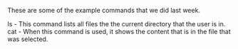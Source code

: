 These are some of the example commands that we did last week.

ls - This command lists all files the the current directory that the user is in.
cat - When this command is used, it shows the content that is in the file that was selected. 